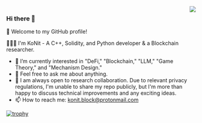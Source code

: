 <a href="https://github.com/KoNit-K">
  <!-- Change the `github-readme-stats.anuraghazra1.vercel.app` to `github-readme-stats.vercel.app`  -->
  <img align="right" src="https://github-readme-stats.vercel.app/api?username=KoNit-K&hide=[%22issues%22]&show_icons=true" />
</a>

### Hi there 👋

🎉 Welcome to my GitHub profile!

👨🏻‍💻 I'm KoNit - A C++, Solidity, and Python developer & a Blockchain researcher.

- 🔭 I’m currently interested in "DeFi," "Blockchain," "LLM," "Game Theory," and "Mechanism Design."
- 💬 Feel free to ask me about anything.
- 👯 I am always open to research collaboration. Due to relevant privacy regulations, I'm unable to share my repo publicly, but I'm more than happy to discuss technical improvements and any exciting ideas.
- 📫 How to reach me: [konit.block@protonmail.com](konit.block@protonmail.com)

[![trophy](https://github-profile-trophy.vercel.app/?username=KoNit-K&theme=flat)](https://github.com/ryo-ma/github-profile-trophy)
<!--
**KoNit/KoNit** is a ✨ _special_ ✨ repository because its `README.md` (this file) appears on your GitHub profile.

Here are some ideas to get you started:

- 🔭 I’m currently working on ...
- 🌱 I’m currently learning ...
- 👯 I’m looking to collaborate on ...
- 🤔 I’m looking for help with ...
- 💬 Ask me about ...
- 📫 How to reach me: ...
- 😄 Pronouns: ...
- ⚡ Fun fact: ...
-->
